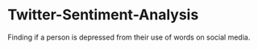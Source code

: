 # Twitter-Sentiment-Analysis
Finding if a person is depressed from their use of words on social media.
